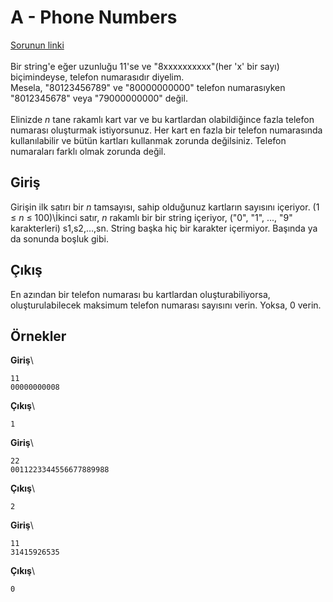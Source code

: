 # A - Phone Numbers

[Sorunun linki](http://codeforces.com/problemset/problem/1060/A)\
\
Bir string'e eğer uzunluğu 11'se ve "8xxxxxxxxxx"(her 'x' bir sayı) biçimindeyse, telefon numarasıdır diyelim.\
Mesela, "80123456789" ve "80000000000" telefon numarasıyken "8012345678" veya "79000000000" değil.\
\
Elinizde *n* tane rakamlı kart var ve bu kartlardan olabildiğince fazla telefon numarası oluşturmak istiyorsunuz. Her kart en fazla bir telefon numarasında kullanılabilir ve bütün kartları kullanmak zorunda değilsiniz. Telefon numaraları farklı olmak zorunda değil.

## Giriş

Girişin ilk satırı bir *n* tamsayısı, sahip olduğunuz kartların sayısını içeriyor. (1 ≤ *n* ≤ 100)\İkinci satır, *n* rakamlı bir bir string içeriyor, ("0", "1", ..., "9" karakterleri) s1,s2,…,sn. String başka hiç bir karakter içermiyor. Başında ya da sonunda boşluk gibi.

## Çıkış

En azından bir telefon numarası bu kartlardan oluşturabiliyorsa, oluşturulabilecek maksimum telefon numarası sayısını verin. Yoksa, 0 verin.

## Örnekler

**Giriş**\
```
11
00000000008
```
**Çıkış**\
```
1
```
**Giriş**\

```
22
0011223344556677889988
```

**Çıkış**\

```
2
```

**Giriş**\

```
11
31415926535
```

**Çıkış**\

```
0
```